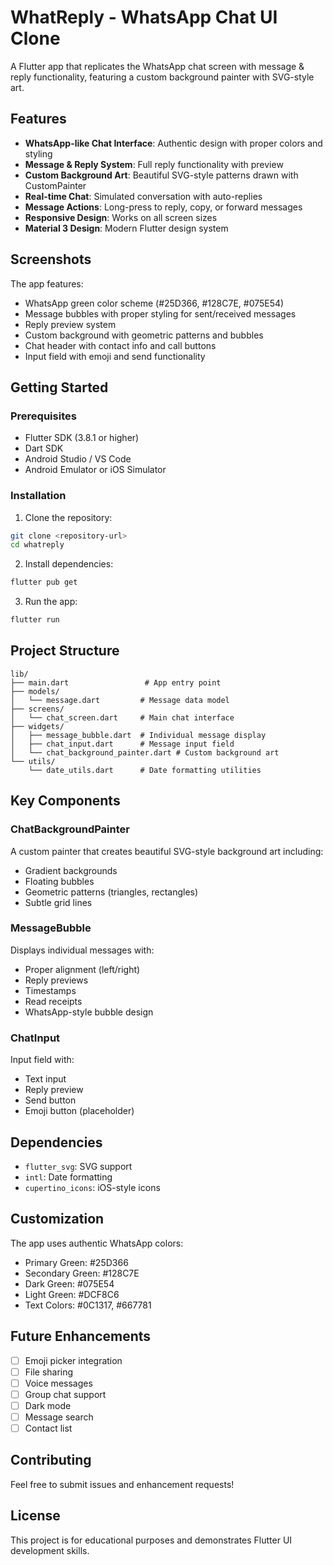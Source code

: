 # WhatReply - WhatsApp Chat UI Clone

A Flutter app that replicates the WhatsApp chat screen with message & reply functionality, featuring a custom background painter with SVG-style art.

## Features

- **WhatsApp-like Chat Interface**: Authentic design with proper colors and styling
- **Message & Reply System**: Full reply functionality with preview
- **Custom Background Art**: Beautiful SVG-style patterns drawn with CustomPainter
- **Real-time Chat**: Simulated conversation with auto-replies
- **Message Actions**: Long-press to reply, copy, or forward messages
- **Responsive Design**: Works on all screen sizes
- **Material 3 Design**: Modern Flutter design system

## Screenshots

The app features:
- WhatsApp green color scheme (#25D366, #128C7E, #075E54)
- Message bubbles with proper styling for sent/received messages
- Reply preview system
- Custom background with geometric patterns and bubbles
- Chat header with contact info and call buttons
- Input field with emoji and send functionality

## Getting Started

### Prerequisites

- Flutter SDK (3.8.1 or higher)
- Dart SDK
- Android Studio / VS Code
- Android Emulator or iOS Simulator

### Installation

1. Clone the repository:
```bash
git clone <repository-url>
cd whatreply
```

2. Install dependencies:
```bash
flutter pub get
```

3. Run the app:
```bash
flutter run
```

## Project Structure

```
lib/
├── main.dart                 # App entry point
├── models/
│   └── message.dart         # Message data model
├── screens/
│   └── chat_screen.dart     # Main chat interface
├── widgets/
│   ├── message_bubble.dart  # Individual message display
│   ├── chat_input.dart      # Message input field
│   └── chat_background_painter.dart # Custom background art
└── utils/
    └── date_utils.dart      # Date formatting utilities
```

## Key Components

### ChatBackgroundPainter
A custom painter that creates beautiful SVG-style background art including:
- Gradient backgrounds
- Floating bubbles
- Geometric patterns (triangles, rectangles)
- Subtle grid lines

### MessageBubble
Displays individual messages with:
- Proper alignment (left/right)
- Reply previews
- Timestamps
- Read receipts
- WhatsApp-style bubble design

### ChatInput
Input field with:
- Text input
- Reply preview
- Send button
- Emoji button (placeholder)

## Dependencies

- `flutter_svg`: SVG support
- `intl`: Date formatting
- `cupertino_icons`: iOS-style icons

## Customization

The app uses authentic WhatsApp colors:
- Primary Green: #25D366
- Secondary Green: #128C7E
- Dark Green: #075E54
- Light Green: #DCF8C6
- Text Colors: #0C1317, #667781

## Future Enhancements

- [ ] Emoji picker integration
- [ ] File sharing
- [ ] Voice messages
- [ ] Group chat support
- [ ] Dark mode
- [ ] Message search
- [ ] Contact list

## Contributing

Feel free to submit issues and enhancement requests!

## License

This project is for educational purposes and demonstrates Flutter UI development skills.
